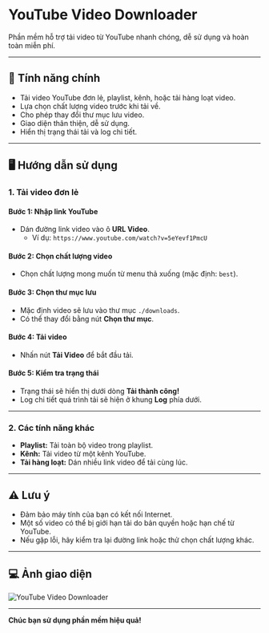 # YouTube Video Downloader

Phần mềm hỗ trợ tải video từ YouTube nhanh chóng, dễ sử dụng và hoàn toàn miễn phí.

---

## 🚀 Tính năng chính

- Tải video YouTube đơn lẻ, playlist, kênh, hoặc tải hàng loạt video.
- Lựa chọn chất lượng video trước khi tải về.
- Cho phép thay đổi thư mục lưu video.
- Giao diện thân thiện, dễ sử dụng.
- Hiển thị trạng thái tải và log chi tiết.

---

## 🖥️ Hướng dẫn sử dụng

### 1. Tải video đơn lẻ

#### Bước 1: Nhập link YouTube
- Dán đường link video vào ô **URL Video**.
  - Ví dụ: `https://www.youtube.com/watch?v=5eYevf1PmcU`

#### Bước 2: Chọn chất lượng video
- Chọn chất lượng mong muốn từ menu thả xuống (mặc định: `best`).

#### Bước 3: Chọn thư mục lưu
- Mặc định video sẽ lưu vào thư mục `./downloads`.  
- Có thể thay đổi bằng nút **Chọn thư mục**.

#### Bước 4: Tải video
- Nhấn nút **Tải Video** để bắt đầu tải.

#### Bước 5: Kiểm tra trạng thái
- Trạng thái sẽ hiển thị dưới dòng **Tải thành công!**
- Log chi tiết quá trình tải sẽ hiện ở khung **Log** phía dưới.

---

### 2. Các tính năng khác

- **Playlist:** Tải toàn bộ video trong playlist.
- **Kênh:** Tải video từ một kênh YouTube.
- **Tải hàng loạt:** Dán nhiều link video để tải cùng lúc.

---

## ⚠️ Lưu ý

- Đảm bảo máy tính của bạn có kết nối Internet.
- Một số video có thể bị giới hạn tải do bản quyền hoặc hạn chế từ YouTube.
- Nếu gặp lỗi, hãy kiểm tra lại đường link hoặc thử chọn chất lượng khác.

---

## 💻 Ảnh giao diện

![YouTube Video Downloader](de5e70ad-e632-43ce-a107-88a9ca644f07.png)

---

**Chúc bạn sử dụng phần mềm hiệu quả!**
